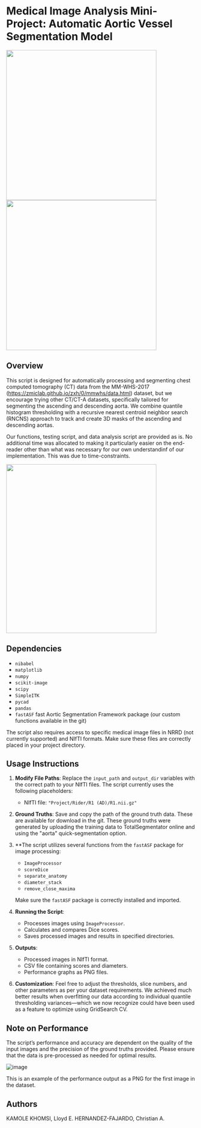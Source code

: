 # Medical Image Analysis Mini-Project: Automatic Aortic Vessel Segmentation Model

<img src="https://github.com/dandycodingpipe/miniProject_IS2CM010/assets/123328325/c1e9245a-ef3f-4b7b-8d1d-6d341877b045" width="400" height="400">
<img src="https://github.com/dandycodingpipe/miniProject_IS2CM010/assets/123328325/114c2e58-9b21-4af0-9ea4-48b73048ffca" width="400" height="400">

## Overview
This script is designed for automatically processing and segmenting chest computed tomography (CT) data from the MM-WHS-2017 (https://zmiclab.github.io/zxh/0/mmwhs/data.html) dataset, but we encourage trying other CT/CT-A datasets, specifically tailored for segmenting the ascending and descending aorta. We combine quantile histogram thresholding with a recursive nearest centroid neighbor search (RNCNS) approach to track and create 3D masks of the ascending and descending aortas.

Our functions, testing script, and data analysis script are provided as is. No additional time was allocated to making it particularly easier on the end-reader other than what was necessary for our own understandinf of our implementation. This was due to time-constraints.

<img src="https://github.com/dandycodingpipe/miniProject_IS2CM010/assets/123328325/14455c51-c23d-48af-a504-7212c8c4572f" width="400" height="450">

## Dependencies
- `nibabel`
- `matplotlib`
- `numpy`
- `scikit-image`
- `scipy`
- `SimpleITK`
- `pycad`
- `pandas`
- `fastASF` fast Aortic Segmentation Framework package (our custom functions available in the git)

The script also requires access to specific medical image files in NRRD (not currently supported) and NIfTI formats. Make sure these files are correctly placed in your project directory.

## Usage Instructions
1. **Modify File Paths**: Replace the `input_path` and `output_dir` variables with the correct path to your NIfTI files. The script currently uses the following placeholders:
   - NIfTI file: `"Project/Rider/R1 (AD)/R1.nii.gz"`

2. **Ground Truths**: Save and copy the path of the ground truth data. These are available for download in the git. These ground truths were generated by uploading the training data to TotalSegmentator online and using the "aorta" quick-segmentation option. 

3. **The script utilizes several functions from the `fastASF` package for image processing:
   - `ImageProcessor`
   - `scoreDice`
   - `separate_anatomy`
   - `diameter_stack`
   - `remove_close_maxima`

   Make sure the `fastASF` package is correctly installed and imported.

4. **Running the Script**: 
   - Processes images using `ImageProcessor`.
   - Calculates and compares Dice scores.
   - Saves processed images and results in specified directories.

5. **Outputs**:
   - Processed images in NIfTI format.
   - CSV file containing scores and diameters.
   - Performance graphs as PNG files.

6. **Customization**: Feel free to adjust the thresholds, slice numbers, and other parameters as per your dataset requirements. We achieved much better results when overfitting our data according to individual quantile thresholding variances—which we now recognize could have been used as a feature to optimize using GridSearch CV.

## Note on Performance
The script’s performance and accuracy are dependent on the quality of the input images and the precision of the ground truths provided. Please ensure that the data is pre-processed as needed for optimal results.

![image](https://github.com/dandycodingpipe/miniProject_IS2CM010/assets/123328325/e2d7b032-3de3-445a-81c0-a3dba2782665)

This is an example of the performance output as a PNG for the first image in the dataset.

## Authors
KAMOLE KHOMSI, Lloyd E.
HERNANDEZ-FAJARDO, Christian A.
